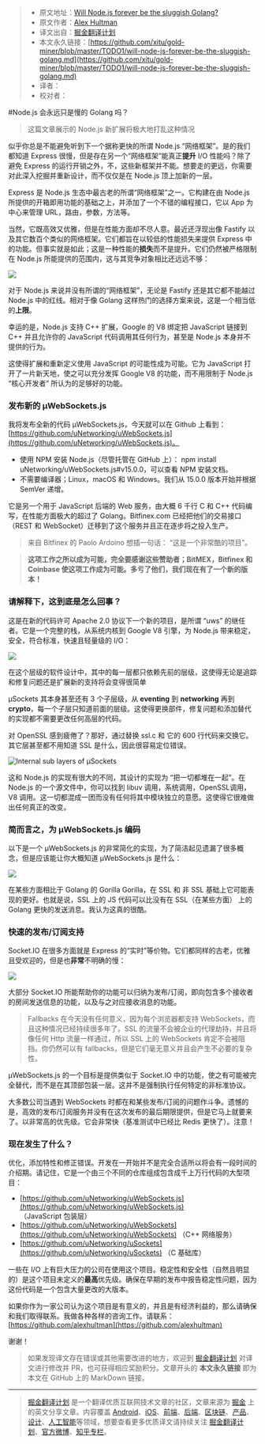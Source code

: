 > * 原文地址：[Will Node.js forever be the sluggish Golang?](https://levelup.gitconnected.com/will-node-js-forever-be-the-sluggish-golang-f632130e5c7a)
> * 原文作者：[Alex Hultman](https://medium.com/@alexhultman)
> * 译文出自：[掘金翻译计划](https://github.com/xitu/gold-miner)
> * 本文永久链接：[https://github.com/xitu/gold-miner/blob/master/TODO1/will-node-js-forever-be-the-sluggish-golang.md](https://github.com/xitu/gold-miner/blob/master/TODO1/will-node-js-forever-be-the-sluggish-golang.md)
> * 译者：
> * 校对者：

#Node.js 会永远只是慢的 Golang 吗？


> 这篇文章展示的 Node.js 新扩展将极大地打乱这种情况

似乎你总是不能避免听到下一个据称更快的所谓 Node.js “网络框架”。是的我们都知道 Express 很慢，但是存在另一个“网络框架”能真正**提升** I/O 性能吗？除了避免 Express 的运行开销之外，不，这些新框架并不能。想要走的更远，你需要对此深入挖掘并重新设计，而不仅仅是在 Node.js 顶上加新的一层。

Express 是 Node.js 生态中最古老的所谓“网络框架”之一。它构建在由 Node.js 所提供的开箱即用功能的基础之上，并添加了一个不错的编程接口，它以 App 为中心来管理 URL，路由，参数，方法等。

当然，它既高效又优雅，但是在性能方面却不尽人意。最近还浮现出像 Fastify 以及其它数百个类似的网络框架。它们都旨在以较低的性能损失来提供 Express 中的功能。但事实就是如此；这是一种性能的**损失**而不是提升。它们仍然被严格限制在 Node.js 所能提供的范围内，这与其竞争对象相比还远远不够：

![](https://cdn-images-1.medium.com/max/2000/1*1MrkEKoWL7MnDYuY3dk8aA.png)

对于 Node.js 来说并没有所谓的“网络框架”，无论是 Fastify 还是其它都不能越过 Node.js 中的红线。相对于像 Golang 这样热门的选择方案来说，这是一个相当低的**上限**。

幸运的是，Node.js 支持 C++ 扩展，Google 的 V8 绑定把 JavaScript 链接到 C++ 并且允许你的 JavaScript 代码调用其任何行为，甚至是 Node.js 本身并不提供的行为。

这使得扩展和重新定义使用 JavaScript 的可能性成为可能。它为 JavaScript 打开了一片新天地，使之可以充分发挥 Google V8 的功能，而不用限制于 Node.js “核心开发者” 所认为的足够好的功能。


### 发布新的 µWebSockets.js

我将发布全新的代码 µWebSockets.js，今天就可以在 Github 上看到：
[https://github.com/uNetworking/uWebSockets.js](https://github.com/uNetworking/uWebSockets.js)。

* 使用 NPM 安装 Node.js（尽管托管在 GitHub 上）：
npm install uNetworking/uWebSockets.js#v15.0.0，可以查看 NPM 安装文档。
* 不需要编译器；Linux，macOS 和 Windows。我们从 15.0.0 版本开始并根据 SemVer 递增。

它是另一个用于 JavaScript 后端的 Web 服务，由大概 6 千行 C 和 C++ 代码编写，在性能方面极大的超过了 Golang。Bitfinex.com 已经把他们的交易接口（REST 和 WebSocket）迁移到了这个服务并且正在逐步将之投入生产。

> 来自 Bitfinex 的 Paolo Ardoino 想插一句话： “这是一个非常酷的项目”。

> **这项工作之所以成为可能，完全要感谢这些赞助者；BitMEX，Bitfinex 和 Coinbase 使这项工作成为可能。多亏了他们，我们现在有了一个新的版本！**

### 请解释下，这到底是怎么回事？

这是在新的代码许可 Apache 2.0 协议下一个新的项目，是所谓 “uws” 的继任者。它是一个完整的栈，从系统内核到 Google V8 引擎，为 Node.js 带来稳定，安全，符合标准，快速且轻量级的 I/O：

![](https://cdn-images-1.medium.com/max/2462/1*s3YLN_-95DbHflLKOOahoQ.png)

在这个层级的软件设计中，其中的每一层都只依赖先前的层级，这使得无论是追踪和修复问题还是扩展新的支持将会变得很简单

µSockets 其本身甚至还有 3 个子层级，从 **eventing** 到 **networking** 再到 **crypto**，每一个子层只知道前面的层级。这使得更换部件，修复问题和添加替代的实现都不需要更改任何高层的代码。

对 OpenSSL 感到疲倦了？那好，通过替换 ssl.c 和 它的 600 行代码来交换它。其它层甚至都不用知道 SSL 是什么，因此很容易定位错误。

![Internal sub layers of µSockets](https://cdn-images-1.medium.com/max/2000/0*KYceR1fpeHeUZE2E.png)

这和 Node.js 的实现有很大的不同，其设计的实现为 “把一切都堆在一起”。在 Node.js 的一个源文件中，你可以找到 libuv 调用，系统调用，OpenSSL调用，V8 调用。这一切都混成一团而没有任何将其中模块独立的意愿。这使得它很难做出任何真正的改变。

### 简而言之，为 µWebSockets.js 编码

以下是一个 µWebSockets.js 的非常简化的实现，为了简洁起见遗漏了很多概念，但是应该能让你大概知道 µWebSockets.js 是什么：

![](https://cdn-images-1.medium.com/max/2000/1*I6jsm23tYBFIJGxZKB07bg.png)

在某些方面相比于 Golang 的 Gorilla Gorilla，在 SSL 和 非 SSL 基础上它可能表现的更好。也就是说，SSL 上的 JS 代码可以比没有在 SSL（在某些方面） 上的 Golang 更快的发送消息。我认为这真的很酷。

### 快速的发布/订阅支持

Socket.IO 在很多方面就是 Express 的“实时”等价物。它们都同样的古老，优雅且受欢迎的，但是也**非常**不明确的慢：

![](https://cdn-images-1.medium.com/max/2098/1*dY6cHErkXrqFiyJS7IrR1g.png)

大部分 Socket.IO 所能帮助你的功能可以归纳为发布/订阅，即向包含多个接收者的房间发送信息的功能，以及与之对应接收消息的功能。
>Fallbacks 在今天没有任何意义，因为每个浏览器都支持 WebSockets，而且这种情况已经持续很多年了。SSL 的流量不会被企业的代理劫持，并且将像任何 Http 流量一样通过，所以 SSL 上的 WebSockets 肯定不会被阻挡。你仍然可以有 fallbacks，但是它们毫无意义并且会产生不必要的复杂性。

μWebSockets.js 的一个目标是提供类似于 Socket.IO 中的功能，使之有可能被完全替代，而不是在其顶部包装一层。这并不是强制执行任何特定的非标准协议。

大多数公司当遇到 WebSockets 时都在和某些发布/订阅的问题作斗争。遗憾的是，高效的发布/订阅服务并没有在这次发布的最后期限提供，但是它马上就要来了。以非常高的优先级。它会非常快（基准测试中已经比 Redis 更快了）。注意！

### 现在发生了什么？

优化，添加特性和修正错误。开发在一开始并不是完全合适所以将会有一段时间的介绍期。请记住，它是一个由三个不同的仓库组成包含成千上万行代码的大型项目：

* [https://github.com/uNetworking/uWebSockets.js](https://github.com/uNetworking/uWebSockets.js) （JavaScript 包装层）
* [https://github.com/uNetworking/uWebSockets](https://github.com/uNetworking/uWebSockets) （C++ 网络服务）
* [https://github.com/uNetworking/uSockets](https://github.com/uNetworking/uSockets) （C 基础库）

一些在 I/O 上有巨大压力的公司在使用这个项目。稳定性和安全性（自然且明显的）是这个项目未定义的**最高**优先级。确保在早期的发布中报告稳定性问题，因为这份代码是一个包含大量更改的大版本。

如果你作为一家公司认为这个项目是有意义的，并且是有经济利益的，那么请确保和我们取得联系。我做各种各样的咨询工作。请联系：[https://github.com/alexhultman](https://github.com/alexhultman)

谢谢！

> 如果发现译文存在错误或其他需要改进的地方，欢迎到 [掘金翻译计划](https://github.com/xitu/gold-miner) 对译文进行修改并 PR，也可获得相应奖励积分。文章开头的 **本文永久链接** 即为本文在 GitHub 上的 MarkDown 链接。

---

> [掘金翻译计划](https://github.com/xitu/gold-miner) 是一个翻译优质互联网技术文章的社区，文章来源为 [掘金](https://juejin.im) 上的英文分享文章。内容覆盖 [Android](https://github.com/xitu/gold-miner#android)、[iOS](https://github.com/xitu/gold-miner#ios)、[前端](https://github.com/xitu/gold-miner#前端)、[后端](https://github.com/xitu/gold-miner#后端)、[区块链](https://github.com/xitu/gold-miner#区块链)、[产品](https://github.com/xitu/gold-miner#产品)、[设计](https://github.com/xitu/gold-miner#设计)、[人工智能](https://github.com/xitu/gold-miner#人工智能)等领域，想要查看更多优质译文请持续关注 [掘金翻译计划](https://github.com/xitu/gold-miner)、[官方微博](http://weibo.com/juejinfanyi)、[知乎专栏](https://zhuanlan.zhihu.com/juejinfanyi)。
